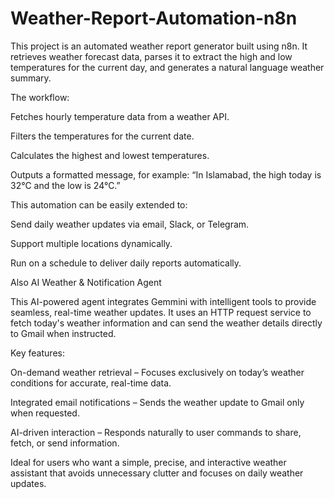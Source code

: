# Weather-Report-Automation-n8n
This project is an automated weather report generator built using n8n. It retrieves weather forecast data, parses it to extract the high and low temperatures for the current day, and generates a natural language weather summary.

The workflow:

Fetches hourly temperature data from a weather API.

Filters the temperatures for the current date.

Calculates the highest and lowest temperatures.

Outputs a formatted message, for example:
“In Islamabad, the high today is 32°C and the low is 24°C.”

This automation can be easily extended to:

Send daily weather updates via email, Slack, or Telegram.

Support multiple locations dynamically.

Run on a schedule to deliver daily reports automatically.




Also 
AI Weather & Notification Agent

This AI-powered agent integrates Gemmini with intelligent tools to provide seamless, real-time weather updates. It uses an HTTP request service to fetch today's weather information and can send the weather details directly to Gmail when instructed.

Key features:

On-demand weather retrieval – Focuses exclusively on today’s weather conditions for accurate, real-time data.

Integrated email notifications – Sends the weather update to Gmail only when requested.

AI-driven interaction – Responds naturally to user commands to share, fetch, or send information.

Ideal for users who want a simple, precise, and interactive weather assistant that avoids unnecessary clutter and focuses on daily weather updates.
